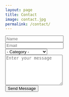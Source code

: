 ```yaml
---
layout: page
title: Contact
image: contact.jpg
permalink: /contact/
---
```




<form method="post" action="/api/message">
	<div class="row uniform">
		<div class="6u 12u$(xsmall)">
			<input type="text" name="name" id="name" value="" placeholder="Name" />
		</div>
		<div class="6u$ 12u$(xsmall)">
			<input type="email" name="email" id="email" value="" placeholder="Email" />
		</div>
		<!-- Break -->
		<div class="12u$">
			<div class="select-wrapper">
				<select name="category" id="category">
					<option value="">- Category -</option>
					<option value="1">Query</option>
					<option value="2">Business</option>
					<option value="3">Human Resources</option>
				</select>
			</div>
		</div>
		<!-- Break -->
		<div class="12u$">
			<textarea name="message" id="message" placeholder="Enter your message" rows="6"></textarea>
		</div>
		<!-- Break -->
		<div class="12u$">
			<div class="actions">
				<input type="submit" value="Send Message" class="special" />
			</div>
		</div>
	</div>
</form>
<script>
let pageData = new Object();
pageData.Portfolio = {};
$(function () {
    requestObj.get(
        "{{ site.static_url }}/data/portfolio.json", 
        function ( data ) { pageData.Portfolio = data }
    );    
});    
</script>